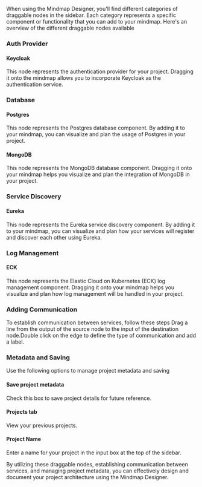 When using the Mindmap Designer, you'll find different categories of draggable nodes in the sidebar. Each category represents a specific component or functionality that you can add to your mindmap. Here's an overview of the different draggable nodes available
### Auth Provider
#### Keycloak
This node represents the authentication provider for your project. Dragging it onto the mindmap allows you to incorporate Keycloak as the authentication service. 

### Database
#### Postgres
This node represents the Postgres database component. By adding it to your mindmap, you can visualize and plan the usage of Postgres in your project.
#### MongoDB
This node represents the MongoDB database component. Dragging it onto your mindmap helps you visualize and plan the integration of MongoDB in your project. 

### Service Discovery
#### Eureka
This node represents the Eureka service discovery component. By adding it to your mindmap, you can visualize and plan how your services will register and discover each other using Eureka.

### Log Management
#### ECK
This node represents the Elastic Cloud on Kubernetes (ECK) log management component. Dragging it onto your mindmap helps you visualize and plan how log management will be handled in your project.

### Adding Communication
To establish communication between services, follow these steps
Drag a line from the output of the source node to the input of the destination node.Double click on the edge to define the type of communication and add a label.

### Metadata and Saving
Use the following options to manage project metadata and saving

#### Save project metadata  
Check this box to save project details for future reference. 

#### Projects tab  
View your previous projects. 

#### Project Name  
Enter a name for your project in the input box at the top of the sidebar. 

By utilizing these draggable nodes, establishing communication between services, and managing project metadata, you can effectively design and document your project architecture using the Mindmap Designer. 

 